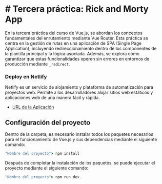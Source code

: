 # # Tercera práctica: Rick and Morty App

En la tercera práctica del curso de Vue.js, se abordan los conceptos fundamentales del enrutamiento mediante Vue Router. Esta práctica se centra en la gestión de rutas en una aplicación de SPA (Single Page Application), incluyendo redireccionamiento dentro de los componentes de la plantilla principal y la lógica asociada. Además, se explora cómo garantizar que estas funcionalidades operen sin errores en entornos de producción mediante `_redirect`.


### Deploy en Netlify

Netlify es un servicio de alojamiento y plataforma de automatización para proyectos web. Permite a los desarrolladores alojar sitios web estáticos y aplicaciones web de una manera fácil y rápida.

* [URL de la Aplicación](https://rick-and-morty-erick-siguache.netlify.app)


## Configuración del proyecto

Dentro de la carpeta, es necesario instalar todos los paquetes necesarios para el funcionamiento de Vue.js y sus dependencias mediante el siguiente comando:

```cmd
"Nombre del proyecto"> npm install
```

Después de completar la instalación de los paquetes, se puede ejecutar el proyecto mediante el siguiente comando:

```cmd
"Nombre del proyecto"> npm run dev
```